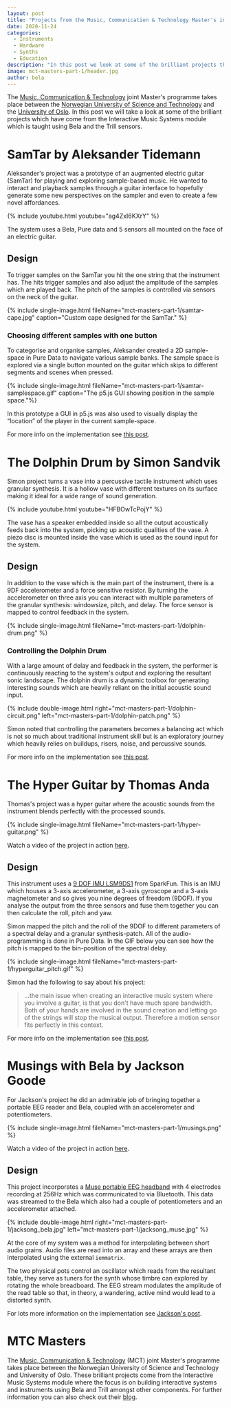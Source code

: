 ```yaml
---
layout: post
title: "Projects from the Music, Communication & Technology Master's in Norway"
date: 2020-11-24
categories:
  - Instruments
  - Hardware
  - Synths
  - Education
description: "In this post we look at some of the brilliant projects that have come from the MCT Master's."
image: mct-masters-part-1/header.jpg
author: bela
---
```


The [Music, Communication & Technology](https://www.ntnu.edu/studies/mmct/about) joint Master's programme takes place between the [Norwegian University of Science and Technology](https://www.ntnu.edu/) and the [University of Oslo](https://www.uio.no/english/). In this post we will take a look at some of the brilliant projects which have come from the Interactive Music Systems module which is taught using Bela and the Trill sensors.

# SamTar by Aleksander Tidemann

Aleksander's project was a prototype of an augmented electric guitar (SamTar) for playing and exploring sample-based music. He wanted to interact and playback samples through a guitar interface to hopefully generate some new perspectives on the sampler and even to create a few novel affordances.

{% include youtube.html youtube="ag4ZxI6KXrY" %}

The system uses a Bela, Pure data and 5 sensors all mounted on the face of an electric guitar.

## Design

To trigger samples on the SamTar you hit the one string that the instrument has. The hits trigger samples and also adjust the amplitude of the samples which are played back. The pitch of the samples is controlled via sensors on the neck of the guitar.

{% include single-image.html fileName="mct-masters-part-1/samtar-cape.jpg" caption="Custom cape designed for the SamTar." %}

### Choosing different samples with one button

To categorise and organise samples, Aleksander created a 2D sample-space in Pure Data to navigate various sample banks. The sample space is explored via a single button mounted on the guitar which skips to different segments and scenes when pressed.

{% include single-image.html fileName="mct-masters-part-1/samtar-samplespace.gif" caption="The p5.js GUI showing position in the sample space."%}

In this prototype a GUI in p5.js was also used to visually display the “location” of the player in the current sample-space.

For more info on the implementation see [this post](https://mct-master.github.io/interactive-music-systems/2020/10/17/aleksati-samtar.html).


# The Dolphin Drum by Simon Sandvik

Simon project turns a vase into a percussive tactile instrument which uses granular synthesis. It is a hollow vase with different textures on its surface making it ideal for a wide range of sound generation.

{% include youtube.html youtube="HFBOwTcPojY" %}

The vase has a speaker embedded inside so all the output acoustically feeds back into the system, picking up acoustic qualities of the vase. A piezo disc is mounted inside the vase which is used as the sound input for the system.

## Design

In addition to the vase which is the main part of the instrument, there is a 9DF accelerometer and a force sensitive resistor. By turning the accelerometer on three axis you can interact with multiple parameters of the granular synthesis: windowsize, pitch, and delay. The force sensor is mapped to control feedback in the system.

{% include single-image.html fileName="mct-masters-part-1/dolphin-drum.png" %}


### Controlling the Dolphin Drum

With a large amount of delay and feedback in the system, the performer is continuously reacting to the system's output and exploring the resultant sonic landscape. The dolphin drum is a dynamic toolbox for generating interesting sounds which are heavily reliant on the initial acoustic sound input.

{% include double-image.html right="mct-masters-part-1/dolphin-circuit.png" left="mct-masters-part-1/dolphin-patch.png" %}

Simon noted that controlling the parameters becomes a balancing act which is not so much about traditional instrument skill but is an exploratory journey which heavily relies on buildups, risers, noise, and percussive sounds.

For more info on the implementation see [this post](https://mct-master.github.io/interactive-music-systems/2020/10/16/simonrs-the-dolphin-drum.html).

# The Hyper Guitar by Thomas Anda

Thomas's project was a hyper guitar where the acoustic sounds from the instrument blends perfectly with the processed sounds.

{% include single-image.html fileName="mct-masters-part-1/hyper-guitar.png" %}

Watch a video of the project in action [here](https://youtu.be/gEq9EnWrApc).

## Design

This instrument uses a [9 DOF IMU LSM9DS1](https://www.sparkfun.com/products/13284) from SparkFun. This is an IMU which houses a 3-axis accelerometer, a 3-axis gyroscope and a 3-axis magnetometer and so gives you nine degrees of freedom (9DOF). If you analyse the output from the three sensors and fuse them together you can then calculate the roll, pitch and yaw.

Simon mapped the pitch and the roll of the 9DOF to different parameters of a spectral delay and a granular synthesis-patch. All of the audio-programming is done in Pure Data. In the GIF below you can see how the pitch is mapped to the bin-position of the spectral delay.

{% include single-image.html fileName="mct-masters-part-1/hyperguitar_pitch.gif" %}

Simon had the following to say about his project:

> ...the main issue when creating an interactive music system where you involve a guitar, is that you don't have much spare bandwidth. Both of your hands are involved in the sound creation and letting go of the strings will stop the musical output. Therefore a motion sensor fits perfectly in this context.

For more info on the implementation see [this post](https://mct-master.github.io/interactive-music-systems/2020/10/19/thomasanda-HyperGuitar.html).


# Musings with Bela by Jackson Goode

For Jackson's project he did an admirable job of bringing together a portable EEG reader and Bela, coupled with an accelerometer and potentiometers.

{% include single-image.html fileName="mct-masters-part-1/musings.png" %}

Watch a video of the project in action [here](https://youtu.be/gEq9EnWrApc?t=901).

## Design

This project incorporates a [Muse portable EEG headband](https://choosemuse.com/) with 4 electrodes recording at 256Hz which was communicated to via Bluetooth. This data was streamed to the Bela which also had a couple of potentiometers and an accelerometer attached.

{% include double-image.html right="mct-masters-part-1/jacksong_bela.jpg" left="mct-masters-part-1/jacksong_muse.jpg" %}

At the core of my system was a method for interpolating between short audio grains. Audio files are read into an array and these arrays are then interpolated using the external `iemmatrix`.

The two physical pots control an oscillator which reads from the resultant table, they serve as tuners for the synth whose timbre can explored by rotating the whole breadboard. The EEG stream modulates the amplitude of the read table so that, in theory, a wandering, active mind would lead to a distorted synth.

For lots more information on the implementation see [Jackson's post](https://mct-master.github.io/interactive-music-systems/2020/10/16/musings-bela.html).


# MTC Masters

The [Music, Communication & Technology](https://www.ntnu.edu/studies/mmct/about) (MCT) joint Master's programme takes place between the Norwegian University of Science and Technology and University of Oslo. These brilliant projects come from the Interactive Music Systems module where the focus is on building interactive systems and instruments using Bela and Trill amongst other components. For further information you can also check out their [blog](https://mct-master.github.io/).
